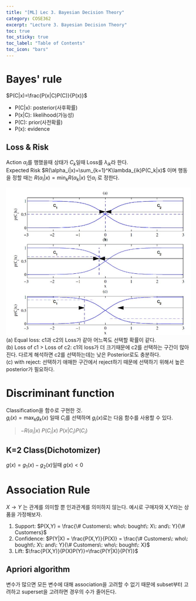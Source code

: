 ```yaml
---
title: "[ML] Lec 3. Bayesian Decision Theory"
category: COSE362
excerpt: "Lecture 3. Bayesian Decision Theory"
toc: true
toc_sticky: true
toc_label: "Table of Contents"
toc_icon: "bars"
---
```

# Bayes' rule
$P(C|x)=\frac{P(x|C)P(C)}{P(x)}$  
- P(C|x): posterior(사후확률)
- P(x|C): likelihood(가능성)
- P(C): prior(사전확률)
- P(x): evidence

## Loss & Risk
Action $\alpha_i$를 행했을때 상태가 $C_k$일때 Loss를 $\lambda_{ik}$라 한다.  
Expected Risk $R(\alpha_i|x)=\sum_{k=1}^K\lambda_{ik}P(C_k|x)$ 이며 행동을 정할 때는 $R(\alpha_i|x)=\min_k R(\alpha_k|x)$ 인$\alpha_i$ 로 정한다.  

![Posterior graph](https://github.com/ho7221/ho7221.github.io/blob/feb81ded219f0924a5bff0599bc05c63762caee0/_posts/images/ML3_posterior_loss_reject.jpg?raw=true)  
(a) Equal loss: c1과 c2의 Loss가 같아 어느쪽도 선택할 확률이 같다.  
(b) Loss of c1 > Loss of c2: c1의 loss가 더 크기때문에 c2를 선택하는 구간이 많아진다. 다르게 해석하면 c2를 선택하는데는 낮은 Posterior로도 충분하다.  
(c) with reject: 선택하기 애매한 구간에서 reject하기 때문에 선택하기 위해서 높은 posterior가 필요하다.  

# Discriminant function
Classification을 함수로 구현한 것.  
$g_i(x) = \max_kg_k(x)$ 일때 $C_i$를 선택하며 $g_i(x)$로는 다음 함수를 사용할 수 있다.  
> $-R(\alpha_i|x)$
> $P(C_i|x)$
> $P(x|C_i)P(C_i)$

## K=2 Class(Dichotomizer)
$g(x) = g_1(x)-g_2(x)$일때 $g(x)\lt0$

# Association Rule
$X \to Y$ 는 관계를 의미할 뿐 인과관계를 의미하지 않는다. 예시로 구매자와 X,Y라는 상품을 가정해보자.
1. Support: $P(X,Y) = \frac{\# Customers\: who\: bought\: X\: and\: Y}{\# Customers}$
2. Confidence: $P(Y|X) = \frac{P(X,Y)}{P(X)} = \frac{\# Customers\: who\: bought\: X\: and\: Y}{\# Customers\: who\: bought\: X}$
3. Lift: $\frac{P(X,Y)}{P(X)P(Y)}=\frac{P(Y|X)}{P(Y)}$

## Apriori algorithm
변수가 많으면 모든 변수에 대해 association을 고려할 수 없기 때문에 subset부터 고려하고 superset을 고려하면 경우의 수가 줄어든다. 